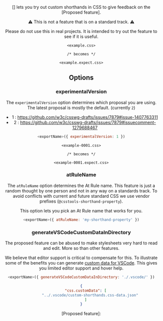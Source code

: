 <!-- Available Variables: -->
<!-- <humanReadableName> PostCSS Your Plugin -->
<!-- <exportName> postcssYourPlugin -->
<!-- <packageName> @csstools/postcss-your-plugin -->
<!-- <packageVersion> 1.0.0 -->
<!-- <packagePath> plugins/postcss-your-plugin -->
<!-- <cssdbId> your-feature -->
<!-- <specUrl> https://www.w3.org/TR/css-color-4/#funcdef-color -->
<!-- <example.css> file contents for examples/example.css -->
<!-- <header> -->
<!-- <usage> usage instructions -->
<!-- <envSupport> -->
<!-- <corsWarning> -->
<!-- <linkList> -->
<!-- to generate : npm run docs -->

<header>

[<humanReadableName>] lets you try out custom shorthands in CSS to give feedback on the [Proposed feature].

⚠️ This is not a feature that is on a standard track. ⚠️

Please do not use this in real projects.
It is intended to try out the feature to see if it is useful.

```pcss
<example.css>

/* becomes */

<example.expect.css>
```

<usage>

<envSupport>

## Options

### experimentalVersion

The `experimentalVersion` option determines which proposal you are using.
The latest proposal is mostly the default. (currently `2`)

- 1 : https://github.com/w3c/csswg-drafts/issues/7879#issue-1407763311
- 2 : https://github.com/w3c/csswg-drafts/issues/7879#issuecomment-1279688467

```js
<exportName>({ experimentalVersion: 1 })
```

```pcss
<example-0001.css>

/* becomes */

<example-0001.expect.css>
```

### atRuleName

The `atRuleName` option determines the At Rule name.
This feature is just a random thought by one person and not in any way on a standards track.
To avoid conflicts with current and future standard CSS we use vendor prefixes (`@csstools-shorthand-property`).

This option lets you pick an At Rule name that works for you.

```js
<exportName>({ atRuleName: 'my-shorthand-property' })
```

### generateVSCodeCustomDataInDirectory

The proposed feature can be abused to make stylesheets very hard to read and edit.
More so than other features.

We believe that editor support is critical to compensate for this.
To illustrate some of the benefits you can generate [custom data for VSCode](https://code.visualstudio.com/blogs/2020/02/24/custom-data-format).
This gives you limited editor support and hover help.

```js
<exportName>({ generateVSCodeCustomDataInDirectory: './.vscode/' })
```

```json
{
	"css.customData": [
		"../.vscode/custom-shorthands.css-data.json"
	]
}
```

<linkList>
[Proposed feature]: <specUrl>
